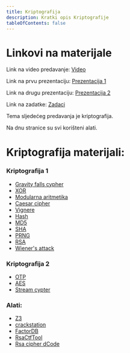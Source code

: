 ```yaml
---
title: Kriptografija
description: Kratki opis Kriptografije
tableOfContents: false
---
```


# Linkovi na materijale

Link na video predavanje: [Video](https://youtu.be/aK8GCrIa9jU?si=CsoNVw98yKCqTapP)

Link na prvu prezentaciju: [Prezentacija 1](https://drive.google.com/file/d/1m74ZsxDWSiZsJGe-uAcx5qLLfkYX12VJ/view?usp=sharing)

Link na drugu prezentaciju: [Prezentacija 2](https://drive.google.com/file/d/1m74ZsxDWSiZsJGe-uAcx5qLLfkYX12VJ/view?usp=sharing)

Link na zadatke: [Zadaci](https://drive.google.com/file/d/12mXDEf5MJWtUwI_e_RcxpW8L8udmDUoo/view?usp=sharing)

Tema sljedećeg predavanja je kriptografija.

Na dnu stranice su svi korišteni alati.

# Kriptografija materijali:

### Kriptografija 1

- [Gravity falls cypher](https://www.dcode.fr/gravity-falls-bill-cipher)
- [XOR](https://en.wikipedia.org/wiki/XOR_gate)
- [Modularna aritmetika](https://en.wikipedia.org/wiki/Modular_arithmetic)
- [Caesar cipher](https://en.wikipedia.org/wiki/Caesar_cipher)
- [Vignere](https://en.wikipedia.org/wiki/Vigenère_cipher)
- [Hash](https://en.wikipedia.org/wiki/Hash_function)
- [MD5](https://en.wikipedia.org/wiki/MD5)
- [SHA](https://en.wikipedia.org/wiki/SHA-2)
- [PRNG](https://en.wikipedia.org/wiki/Pseudorandom_number_generator)
- [RSA](https://en.wikipedia.org/wiki/RSA_(cryptosystem))
- [Wiener's attack](https://en.wikipedia.org/wiki/Wiener%27s_attack)

### Kriptografija 2 

- [OTP](https://www.ciphermachinesandcryptology.com/en/onetimepad.htm)
- [AES](https://www.simplilearn.com/tutorials/cryptography-tutorial/aes-encryption)
- [Stream cypter](https://en.wikipedia.org/wiki/Stream_cipher)

### Alati: 

- [Z3](https://ericpony.github.io/z3py-tutorial/guide-examples.htm)
- [crackstation](https://crackstation.net)
- [FactorDB](http://factordb.com)
- [RsaCtfTool](https://github.com/RsaCtfTool/RsaCtfTool)
- [Rsa cipher dCode](https://www.dcode.fr/rsa-cipher) 